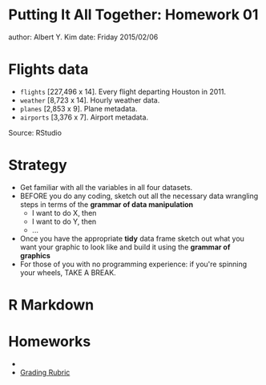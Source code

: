 Putting It All Together: Homework 01
========================================================
author: Albert Y. Kim
date: Friday 2015/02/06






Flights data
========================================================

* `flights` [227,496 x 14]. Every flight departing Houston in 2011.
* `weather` [8,723 x 14]. Hourly weather data.
* `planes` [2,853 x 9]. Plane metadata.
* `airports` [3,376 x 7]. Airport metadata.

Source: RStudio



Strategy
========================================================

* Get familiar with all the variables in all four datasets.
* BEFORE you do any coding, sketch out all the necessary data wrangling steps in terms of the **grammar of data manipulation**
    + I want to do X, then
    + I want to do Y, then
    + ...
* Once you have the appropriate **tidy** data frame sketch out what you want your graphic to look like and build it using the **grammar of graphics**
* For those of you with no programming experience: if you're spinning your wheels, TAKE A BREAK.






R Markdown
========================================================






Homeworks
========================================================

*
* [Grading Rubric](http://stat545-ubc.github.io/peer-review01_marking-rubric.html)
